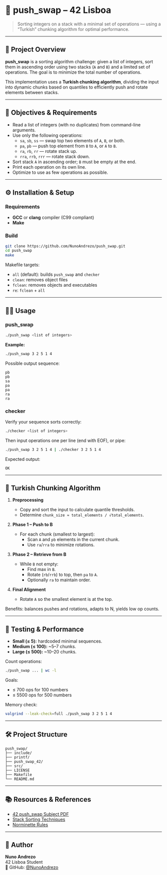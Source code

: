# 🔀 push_swap – 42 Lisboa

> Sorting integers on a stack with a minimal set of operations — using a “Turkish” chunking algorithm for optimal performance.

---

## 🧠 Project Overview

**push_swap** is a sorting algorithm challenge: given a list of integers, sort them in ascending order using two stacks (`A` and `B`) and a limited set of operations. The goal is to minimize the total number of operations.

This implementation uses a **Turkish chunking algorithm**, dividing the input into dynamic chunks based on quantiles to efficiently push and rotate elements between stacks.

---

## 🎯 Objectives & Requirements

- Read a list of integers (with no duplicates) from command-line arguments.  
- Use only the following operations:  
  - `sa`, `sb`, `ss` — swap top two elements of `A`, `B`, or both.  
  - `pa`, `pb` — push top element from `B` to `A`, or `A` to `B`.  
  - `ra`, `rb`, `rr` — rotate stack up.  
  - `rra`, `rrb`, `rrr` — rotate stack down.  
- Sort stack `A` in ascending order; `B` must be empty at the end.  
- Print each operation on its own line.  
- Optimize to use as few operations as possible.

---

## ⚙️ Installation & Setup

### Requirements

- **GCC** or **clang** compiler (C99 compliant)  
- **Make**

### Build

```bash
git clone https://github.com/NunoAndrezo/push_swap.git
cd push_swap
make
```

Makefile targets:  
- `all` (default): builds `push_swap` and `checker`  
- `clean`: removes object files  
- `fclean`: removes objects and executables  
- `re`: `fclean` + `all`

---

## 🏃‍♂️ Usage

### push_swap

```bash
./push_swap <list of integers>
```

**Example:**

```bash
./push_swap 3 2 5 1 4
```

Possible output sequence:

```
pb
pb
sa
pa
pa
ra
ra
```

### checker

Verify your sequence sorts correctly:

```bash
./checker <list of integers>
```

Then input operations one per line (end with EOF), or pipe:

```bash
./push_swap 3 2 5 1 4 | ./checker 3 2 5 1 4
```

Expected output:

```
OK
```

---

## 🧩 Turkish Chunking Algorithm

1. **Preprocessing**  
   - Copy and sort the input to calculate quantile thresholds.  
   - Determine `chunk_size ≈ total_elements / √total_elements`.

2. **Phase 1 – Push to B**  
   - For each chunk (smallest to largest):  
     - Scan `A` and `pb` elements in the current chunk.  
     - Use `ra`/`rra` to minimize rotations.

3. **Phase 2 – Retrieve from B**  
   - While `B` not empty:  
     - Find max in `B`.  
     - Rotate (`rb`/`rrb`) to top, then `pa` to `A`.  
     - Optionally `ra` to maintain order.

4. **Final Alignment**  
   - Rotate `A` so the smallest element is at the top.

Benefits: balances pushes and rotations, adapts to N, yields low op counts.

---

## 🧪 Testing & Performance

- **Small (≤ 5):** hardcoded minimal sequences.  
- **Medium (≤ 100):** ~5–7 chunks.  
- **Large (≤ 500):** ~10–20 chunks.

Count operations:

```bash
./push_swap ... | wc -l
```

Goals:  
- ≤ 700 ops for 100 numbers  
- ≤ 5500 ops for 500 numbers

Memory check:

```bash
valgrind --leak-check=full ./push_swap 3 2 5 1 4
```

---

## 🛠️ Project Structure

```text
push_swap/
├── include/
├── printf/
├── push_swap_42/
├── src/
├── LICENSE
├── Makefile
└── README.md
```

---

## 📚 Resources & References

- [42 push_swap Subject PDF](https://cdn.intra.42.fr/pdf/push_swap.pdf)  
- [Stack Sorting Techniques](https://www.chrisstinson.com/stack-sort/)  
- [Norminette Rules](https://github.com/42School/norminette)

---

## 👤 Author

**Nuno Andrezo**  
42 Lisboa Student  
🔗 GitHub: [@NunoAndrezo](https://github.com/NunoAndrezo)
```
```
